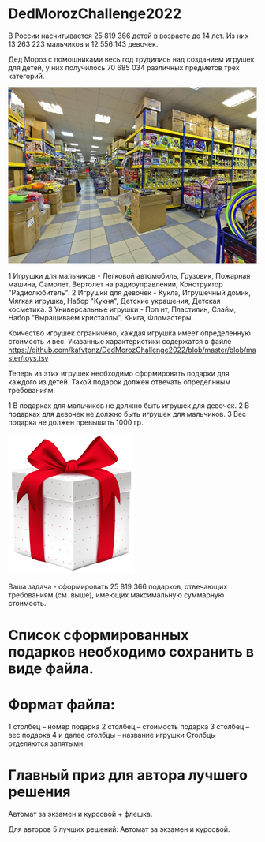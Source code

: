 ﻿# DedMorozChallenge2022


В России насчитывается 25 819 366 детей в возрасте до 14 лет. Из них 13 263 223 мальчиков и 12 556 143 девочек.

Дед Мороз с помощниками весь год трудились над созданием игрушек для детей, у них получилось 70 685 034 различных предметов трех категорий.

<img src="./blob/master/raw/warehouse.jpg" width="640"/>


1 Игрушки для мальчиков - Легковой автомобиль, Грузовик, Пожарная машина, Самолет, Вертолет на радиоуправлении, Конструктор "Радиолюбитель".
2 Игрушки для девочек - Кукла, Игрушечный домик, Мягкая игрушка, Набор "Кухня", Детские украшения, Детская косметика.
3 Универсальные игрушки - Поп ит, Пластилин, Слайм, Набор "Выращиваем кристаллы", Книга, Фломастеры.

Коичество игрушек ограничено, каждая игрушка имеет определенную стоимость и вес. 
Указанные характеристики содержатся в файле https://github.com/kafvtpnz/DedMorozChallenge2022/blob/master/blob/master/toys.tsv

Теперь из этих игрушек необходимо сформировать подарки для каждого из детей. Такой подарок должен отвечать определнным требованиям:

1 В подарках для мальчиков не должно быть игрушек для девочек.
2 В подарках для девочек не должно быть игрушек для мальчиков.
3 Вес подарка не должен превышать 1000 гр.

<img src="./blob/master/raw/Gift.png" width="256"/>

Ваша задача - сформировать 25 819 366 подарков, отвечающих требованиям (см. выше), имеющих максимальную суммарную стоимость.

# Список сформированных подарков необходимо сохранить в виде файла.
# Формат файла:
1 столбец – номер подарка
2 столбец – стоимость подарка
3 столбец – вес подарка
4 и далее столбцы – название игрушки
Столбцы отделяются запятыми.

# Главный приз для автора лучшего решения
Автомат за экзамен и курсовой + флешка.

Для авторов 5 лучших решений: Автомат за экзамен и курсовой.
